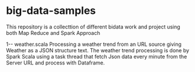 # big-data-samples
This repository is a collecttion of different bidata work and project using both Map Reduce and Spark Approach

1-- weather.scala
  Processing a weather trend from an URL source giving Weather as a JSON structure text.
  The weather trend processing is done by Spark Scala using a task thread that fetch Json data  every minute from the Server URL    and process with Dataframe.
